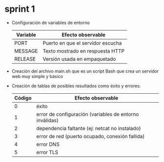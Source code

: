 # sprint 1
- Configuración de variables de entorno

    | Variable | Efecto observable                  |
    |----------|----------------------------------|
    | PORT     | Puerto en que el servidor escucha|
    | MESSAGE  | Texto mostrado en respuesta HTTP |
    | RELEASE  | Versión usada en empaquetado     |

- Creación del archivo main.sh que es un script Bash que crea un servidor web muy simple y básico

- Creación de tablas de posibles resultados como éxito y errores.

    | Código | Efecto observable                  |
    |----------|----------------------------------|
    | 0     | éxito|
    | 1     | error de configuración (variables de entorno inválidas)|
    | 2  | dependencia faltante (ej: netcat no instalado) |
    | 3  | error de red (puerto ocupado, conexión fallida)     |
    | 4  | error DNS     |
    | 5  | error TLS     |
